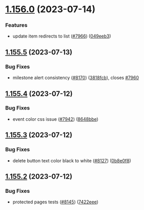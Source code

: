 # [1.156.0](https://github.com/EddieHubCommunity/LinkFree/compare/v1.155.5...v1.156.0) (2023-07-14)


### Features

* update item redirects to list ([#7966](https://github.com/EddieHubCommunity/LinkFree/issues/7966)) ([049eeb3](https://github.com/EddieHubCommunity/LinkFree/commit/049eeb3d023d13ce0d417eed9201519997db17b2))



## [1.155.5](https://github.com/EddieHubCommunity/LinkFree/compare/v1.155.4...v1.155.5) (2023-07-13)


### Bug Fixes

* milestone alert consistency ([#8170](https://github.com/EddieHubCommunity/LinkFree/issues/8170)) ([3818fcb](https://github.com/EddieHubCommunity/LinkFree/commit/3818fcb9cf0a99136e7bcd3b5a4944b557fd61d2)), closes [#7960](https://github.com/EddieHubCommunity/LinkFree/issues/7960)



## [1.155.4](https://github.com/EddieHubCommunity/LinkFree/compare/v1.155.3...v1.155.4) (2023-07-12)


### Bug Fixes

* event color css issue ([#7942](https://github.com/EddieHubCommunity/LinkFree/issues/7942)) ([8648bbe](https://github.com/EddieHubCommunity/LinkFree/commit/8648bbe9ba4e43b17760833006078a822312c925))



## [1.155.3](https://github.com/EddieHubCommunity/LinkFree/compare/v1.155.2...v1.155.3) (2023-07-12)


### Bug Fixes

* delete button text color black to white ([#8127](https://github.com/EddieHubCommunity/LinkFree/issues/8127)) ([0b8e0f8](https://github.com/EddieHubCommunity/LinkFree/commit/0b8e0f817b1859801d3ca2f795e920ed48d87b3b))



## [1.155.2](https://github.com/EddieHubCommunity/LinkFree/compare/v1.155.1...v1.155.2) (2023-07-12)


### Bug Fixes

* protected pages tests ([#8145](https://github.com/EddieHubCommunity/LinkFree/issues/8145)) ([7422eee](https://github.com/EddieHubCommunity/LinkFree/commit/7422eee75b98d8a1b802624616c68acdf0605817))



